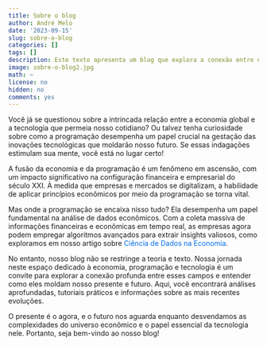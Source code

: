 ```yaml
---
title: Sobre o blog
author: André Melo
date: '2023-09-15'
slug: sobre-o-blog
categories: []
tags: []
description: Este texto apresenta um blog que explora a conexão entre economia, programação e tecnologia, convidando os leitores a explorar análises, tutoriais e insights relevantes para o mundo digital atual.
image: sobre-o-blog2.jpg
math: ~
license: no
hidden: no
comments: yes
---
```


<style type="text/css">
a#rgamer-link {
    color: #016dea; /* Cor do texto no modo light */
    text-decoration: none;
}

a#rgamer-link:hover {
    color: #014ba0; /* Cor do texto quando o mouse passar por cima no modo light */
}

/* ---------------------------------------------------------- */  

/* Estilos para o link no modo dark */
[data-scheme="dark"] a#rgamer-link {
    color: #5bc0be; /* Cor do texto no modo dark */
}

[data-scheme="dark"] a#rgamer-link:hover {
    color: #7eecea; /* Cor do texto quando o mouse passar por cima no modo dark */
}
</style>

<!--more-->

Você já se questionou sobre a intrincada relação entre a economia global e a tecnologia que permeia nosso cotidiano? Ou talvez tenha curiosidade sobre como a programação desempenha um papel crucial na gestação das inovações tecnológicas que moldarão nosso futuro. Se essas indagações estimulam sua mente, você está no lugar certo!

A fusão da economia e da programação é um fenômeno em ascensão, com um impacto significativo na configuração financeira e empresarial do século XXI. À medida que empresas e mercados se digitalizam, a habilidade de aplicar princípios econômicos por meio da programação se torna vital.

Mas onde a programação se encaixa nisso tudo? Ela desempenha um papel fundamental na análise de dados econômicos. Com a coleta massiva de informações financeiras e econômicas em tempo real, as empresas agora podem empregar algoritmos avançados para extrair insights valiosos, como exploramos em nosso artigo sobre <a href="https://drewmelo.github.io/blogr/p/ciencia-de-dados-na-economia/" id="rgamer-link" target="_blank">Ciência de Dados na Economia</a>.

No entanto, nosso blog não se restringe a teoria e texto. Nossa jornada neste espaço dedicado à economia, programação e tecnologia é um convite para explorar a conexão profunda entre esses campos e entender como eles moldam nosso presente e futuro. Aqui, você encontrará análises aprofundadas, tutoriais práticos e informações sobre as mais recentes evoluções.

O presente é o agora, e o futuro nos aguarda enquanto desvendamos as complexidades do universo econômico e o papel essencial da tecnologia nele. Portanto, seja bem-vindo ao nosso blog!
